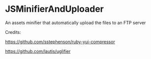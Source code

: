 JSMinifierAndUploader
=====================

An assets minifier that automatically upload the files to an FTP server


Credits:

https://github.com/sstephenson/ruby-yui-compressor

https://github.com/lautis/uglifier
